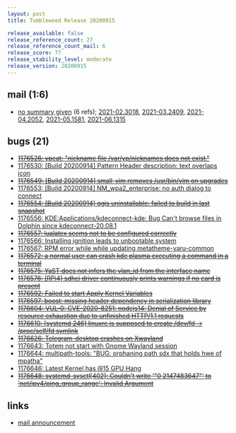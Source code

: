 ```yaml
---
layout: post
title: Tumbleweed Release 20200915

release_available: false
release_reference_count: 27
release_reference_count_mail: 6
release_score: 77
release_stability_level: moderate
release_version: 20200915
---
```


## mail (1:6)

- [no summary given](https://lists.opensuse.org/archives/list/factory@lists.opensuse.org/thread/RJF6MGPWCWJGXJ27DKNDYXAEDWHADWML) (6 refs); [2021-02.3018](https://lists.opensuse.org/archives/list/factory@lists.opensuse.org/thread/RJF6MGPWCWJGXJ27DKNDYXAEDWHADWML), [2021-03.2409](https://lists.opensuse.org/archives/list/factory@lists.opensuse.org/thread/RJF6MGPWCWJGXJ27DKNDYXAEDWHADWML), [2021-04.2052](https://lists.opensuse.org/archives/list/factory@lists.opensuse.org/thread/RJF6MGPWCWJGXJ27DKNDYXAEDWHADWML), [2021-05.1581](https://lists.opensuse.org/archives/list/factory@lists.opensuse.org/thread/RJF6MGPWCWJGXJ27DKNDYXAEDWHADWML), [2021-06.1315](https://lists.opensuse.org/archives/list/factory@lists.opensuse.org/thread/RJF6MGPWCWJGXJ27DKNDYXAEDWHADWML)

## bugs (21)

<!--more-->

- ~~[1176526: ypcat: "nickname file /var/yp/nicknames does not exist."](https://bugzilla.opensuse.org/show_bug.cgi?id=1176526)~~
- [1176530: \[Build 20200914\] Pattern Header description: text overlaps icon](https://bugzilla.opensuse.org/show_bug.cgi?id=1176530)
- ~~[1176549: \[Build 20200914\] small-vim removes /usr/bin/vim on upgrades](https://bugzilla.opensuse.org/show_bug.cgi?id=1176549)~~
- [1176553: \[Build 20200914\] NM_wpa2_enterprise: no auth dialog to connect](https://bugzilla.opensuse.org/show_bug.cgi?id=1176553)
- ~~[1176554: \[Build 20200914\] qgis uninstallable: failed to build in last snapshot](https://bugzilla.opensuse.org/show_bug.cgi?id=1176554)~~
- [1176556: KDE:Applications/kdeconnect-kde: Bug Can't browse files in Dolphin since kdeconnect-20.08.1](https://bugzilla.opensuse.org/show_bug.cgi?id=1176556)
- ~~[1176557: lualatex seems not to be configured correctly](https://bugzilla.opensuse.org/show_bug.cgi?id=1176557)~~
- [1176566: Installing ignition leads to unbootable system](https://bugzilla.opensuse.org/show_bug.cgi?id=1176566)
- [1176567: RPM error while while updating metatheme-yaru-common](https://bugzilla.opensuse.org/show_bug.cgi?id=1176567)
- ~~[1176572: a normal user can crash kde plasma executing a command in a terminal](https://bugzilla.opensuse.org/show_bug.cgi?id=1176572)~~
- ~~[1176575: YaST does not infers the vlan_id from the interface name](https://bugzilla.opensuse.org/show_bug.cgi?id=1176575)~~
- ~~[1176576: \[RPi4\] sdhci driver continuously prints warnings if no card is present](https://bugzilla.opensuse.org/show_bug.cgi?id=1176576)~~
- ~~[1176592: Failed to start Apply Kernel Variables](https://bugzilla.opensuse.org/show_bug.cgi?id=1176592)~~
- ~~[1176597: boost: missing header dependency in serialization library](https://bugzilla.opensuse.org/show_bug.cgi?id=1176597)~~
- ~~[1176604: VUL-0: CVE-2020-8251: nodejs14: Denial of Service by resource exhaustion due to unfinished HTTP/1.1 requests](https://bugzilla.opensuse.org/show_bug.cgi?id=1176604)~~
- ~~[1176610: \[systemd 246\] linuxrc is supposed to create /dev/fd -> /proc/self/fd symlink](https://bugzilla.opensuse.org/show_bug.cgi?id=1176610)~~
- ~~[1176626: Telegram-desktop crashes on Xwayland](https://bugzilla.opensuse.org/show_bug.cgi?id=1176626)~~
- [1176643: Totem not start with Gnome Wayland session](https://bugzilla.opensuse.org/show_bug.cgi?id=1176643)
- [1176644: multipath-tools: "BUG: orphaning path sdx that holds hwe of mpatha"](https://bugzilla.opensuse.org/show_bug.cgi?id=1176644)
- [1176646: Latest Kernel has i915 GPU Hang](https://bugzilla.opensuse.org/show_bug.cgi?id=1176646)
- ~~[1176648: systemd-sysctl\[402\]: Couldn't write '"0 2147483647"' to 'net/ipv4/ping_group_range': Invalid Argument](https://bugzilla.opensuse.org/show_bug.cgi?id=1176648)~~



## links

- [mail announcement](https://lists.opensuse.org/archives/list/factory@lists.opensuse.org/thread/RJF6MGPWCWJGXJ27DKNDYXAEDWHADWML)

